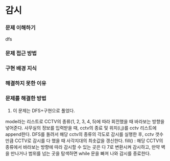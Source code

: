 # 감시

### 문제 이해하기
dfs

### 문제 접근 방법

### 구현 배경 지식

### 해결하지 못한 이유

### 문제를 해결한 방법

1. 이 문제는 DFS+구현으로 풀었다.

mode라는 리스트로 CCTV의 종류(1, 2, 3, 4, 5)에 따라 회전했을 때 바라보는 방향을 넣어준다.
사무실의 정보를 입력받을 때, cctv의 종료 및 위치(i,j)를 cctv 리스트에 append한다.
DFS를 돌려서 해당 cctv의 종류의 각도로 감시를 실행한 후,  cctv 갯수만큼 CCTV로 감시를 다 했을 때 사각지대의 최솟값을 갱신한다.
fill() : 해당 CCTV의 종류에서 바라보는 방향에 따라 감시할 수 있는 곳은 다 7로 변환시켜 감시하고, 만약 벽을 만나거나 범위를 넘는 곳을 탐색하면 while 문을 빠져 나와 감시를 종료한다.